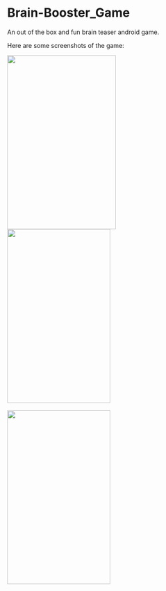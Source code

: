 # Brain-Booster_Game
An out of the box and fun brain teaser android game.

Here are some screenshots of the game: 

<img src="https://user-images.githubusercontent.com/24875366/46434854-7cdf2c80-c772-11e8-84bf-e63548d9d293.jpeg" data-canonical-src="https://gyazo.com/eb5c5741b6a9a16c692170a41a49c858.png" width="250" height="400" />
<br>
<img src="https://user-images.githubusercontent.com/24875366/46434855-7cdf2c80-c772-11e8-8886-768f867375f6.jpeg" data-canonical-src="https://gyazo.com/eb5c5741b6a9a16c692170a41a49c858.png" width="237" height="400" />
<br>
<br>

<img src="https://user-images.githubusercontent.com/24875366/46434856-7d77c300-c772-11e8-8d0f-af3c20314b67.jpeg" data-canonical-src="https://gyazo.com/eb5c5741b6a9a16c692170a41a49c858.png" width="237" height="400" />

